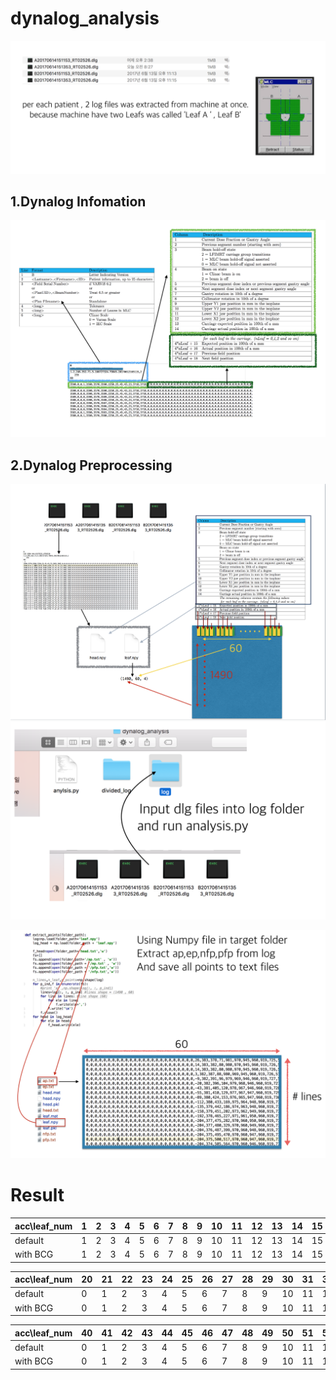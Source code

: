 # dynalog_analysis

![Alt Text](./pic/1.png)

## 1.Dynalog Infomation 

![Alt Text](./pic/2.png)

## 2.Dynalog Preprocessing 

![Alt Text](./pic/5.png)
![Alt Text](./pic/3.png)




![Alt Text](./pic/6.png)

# Result
acc\leaf_num| 1 |2 | 3 | 4 | 5| 6 | 7 |8|9|10|11|12|13|14|15|16|17|18|19|
| ---  | --- | --- | --- | --- | --- | --- |--- | --- | --- | --- | --- | --- | --- | --- |--- | --- | --- | --- | --- | 
|default| 1 |2 | 3 | 4 | 5| 6 | 7 |8|9|10|11|12|13|14|15|16|17|18|19|
|with BCG| 1 |2 | 3 | 4 | 5| 6 | 7 |8|9|10|11|12|13|14|15|16|17|18|19|

acc\leaf_num|20| 21 |22 | 23 | 24 | 25| 26 | 27 |28|29|30|31|32|33|34|35|36|37|38|39|
| --- | --- | --- | --- | --- | --- | --- | --- |--- | --- | --- | --- | --- | --- | --- | --- |--- | --- | --- | --- | --- | 
|default|0| 1 |2 | 3 | 4 | 5| 6 | 7 |8|9|10|11|12|13|14|15|16|17|18|19|
|with BCG|0| 1 |2 | 3 | 4 | 5| 6 | 7 |8|9|10|11|12|13|14|15|16|17|18|19|

acc\leaf_num|40| 41 |42 | 43 | 44 | 45| 46 | 47 |48|49|50|51|52|53|54|55|56|57|58|
| --- | --- | --- | --- | --- | --- | --- | --- |--- | --- | --- | --- | --- | --- | --- | --- |--- | --- | --- | --- | 
|default|0| 1 |2 | 3 | 4 | 5| 6 | 7 |8|9|10|11|12|13|14|15|16|17|18|
|with BCG|0| 1 |2 | 3 | 4 | 5| 6 | 7 |8|9|10|11|12|13|14|15|16|17|18|
